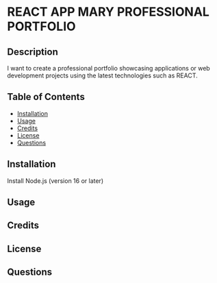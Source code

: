 # REACT APP MARY PROFESSIONAL PORTFOLIO

## Description

I want to create a professional portfolio showcasing applications or web development projects using the latest technologies such as REACT.

## Table of Contents

- [Installation](#installation)
- [Usage](#usage)
- [Credits](#credits)
- [License](#license)
- [Questions](#questions)

## Installation<a name="installation"></a>
Install Node.js (version 16 or later)


## Usage<a name="usage"></a>

## Credits<a name="credits"></a>

## License<a name="license"></a>

## Questions<a name="questions"></a>